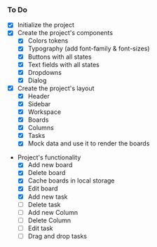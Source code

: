 ### To Do

- [x] Initialize the project
- [x] Create the project's components
  - [x] Colors tokens
  - [x] Typography (add font-family & font-sizes)
  <!-- We will use Radix headless components -->
  - [x] Buttons with all states
  - [x] Text fields with all states
  - [x] Dropdowns
  - [x] Dialog
- [x] Create the project's layout
  - [x] Header
  - [x] Sidebar
  - [x] Workspace
  - [x] Boards
  - [x] Columns
  - [x] Tasks
  - [x] Mock data and use it to render the boards
- Project's functionality
  - [x] Add new board
  - [x] Delete board
  - [x] Cache boards in local storage
  - [x] Edit board
  - [x] Add new task
  - [ ] Delete task
  - [ ] Add new Column
  - [ ] Delete Column
  - [ ] Edit task
  - [ ] Drag and drop tasks
